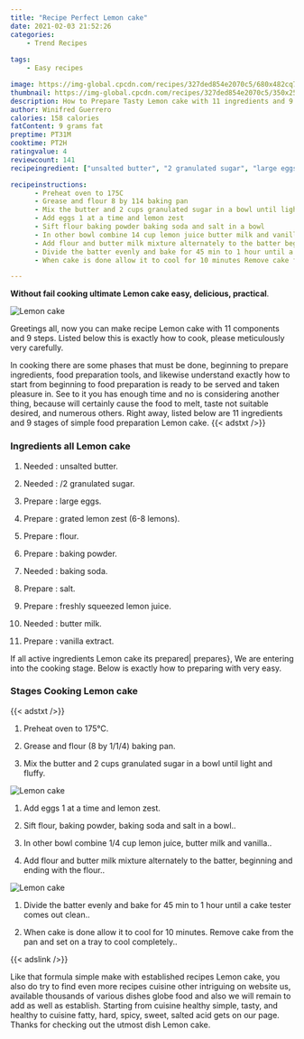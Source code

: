 ```yaml
---
title: "Recipe Perfect Lemon cake"
date: 2021-02-03 21:52:26
categories:
    - Trend Recipes
    
tags:
    - Easy recipes

image: https://img-global.cpcdn.com/recipes/327ded854e2070c5/680x482cq70/lemon-cake-recipe-main-photo.jpg
thumbnail: https://img-global.cpcdn.com/recipes/327ded854e2070c5/350x250cq70/lemon-cake-recipe-main-photo.jpg
description: How to Prepare Tasty Lemon cake with 11 ingredients and 9 stages of easy cooking.
author: Winifred Guerrero
calories: 158 calories
fatContent: 9 grams fat
preptime: PT31M
cooktime: PT2H
ratingvalue: 4
reviewcount: 141
recipeingredient: ["unsalted butter", "2 granulated sugar", "large eggs", "grated lemon zest 68 lemons", "flour", "baking powder", "baking soda", "salt", "freshly squeezed lemon juice", "butter milk", "vanilla extract"]

recipeinstructions: 
      - Preheat oven to 175C 
      - Grease and flour 8 by 114 baking pan 
      - Mix the butter and 2 cups granulated sugar in a bowl until light and fluffy 
      - Add eggs 1 at a time and lemon zest 
      - Sift flour baking powder baking soda and salt in a bowl 
      - In other bowl combine 14 cup lemon juice butter milk and vanilla 
      - Add flour and butter milk mixture alternately to the batter beginning and ending with the flour 
      - Divide the batter evenly and bake for 45 min to 1 hour until a cake tester comes out clean 
      - When cake is done allow it to cool for 10 minutes Remove cake from the pan and set on a tray to cool completely

---
```




**Without fail cooking ultimate Lemon cake easy, delicious, practical**. 


![Lemon cake](https://img-global.cpcdn.com/recipes/327ded854e2070c5/680x482cq70/lemon-cake-recipe-main-photo.jpg "Lemon cake")




Greetings all, now you can make recipe Lemon cake with 11 components and 9 steps. Listed below this is exactly how to cook, please meticulously very carefully.

In cooking there are some phases that must be done, beginning to prepare ingredients, food preparation tools, and likewise understand exactly how to start from beginning to food preparation is ready to be served and taken pleasure in. See to it you has enough time and no is considering another thing, because will certainly cause the food to melt, taste not suitable desired, and numerous others. Right away, listed below are 11 ingredients and 9 stages of simple food preparation Lemon cake.
{{< adstxt />}}

### Ingredients all Lemon cake


1. Needed  : unsalted butter.

1. Needed  : /2 granulated sugar.

1. Prepare  : large eggs.

1. Prepare  : grated lemon zest (6-8 lemons).

1. Prepare  : flour.

1. Prepare  : baking powder.

1. Needed  : baking soda.

1. Prepare  : salt.

1. Prepare  : freshly squeezed lemon juice.

1. Needed  : butter milk.

1. Prepare  : vanilla extract.



If all active ingredients Lemon cake its prepared| prepares}, We are entering into the cooking stage. Below is exactly how to preparing with very easy.

### Stages Cooking Lemon cake

{{< adstxt />}}


1. Preheat oven to 175°C.



1. Grease and flour (8 by 1/1/4) baking pan.



1. Mix the butter and 2 cups granulated sugar in a bowl until light and fluffy.



![Lemon cake](https://img-global.cpcdn.com/steps/1a5ddb3d0bd59c42/160x128cq70/lemon-cake-recipe-step-3-photo.jpg" "Lemon cake")



1. Add eggs 1 at a time and lemon zest.



1. Sift flour, baking powder, baking soda and salt in a bowl..



1. In other bowl combine 1/4 cup lemon juice, butter milk and vanilla..



1. Add flour and butter milk mixture alternately to the batter, beginning and ending with the flour..



![Lemon cake](https://img-global.cpcdn.com/steps/915a7cc7918288fc/160x128cq70/lemon-cake-recipe-step-7-photo.jpg" "Lemon cake")



1. Divide the batter evenly and bake for 45 min to 1 hour until a cake tester comes out clean..



1. When cake is done allow it to cool for 10 minutes. Remove cake from the pan and set on a tray to cool completely..





{{< adslink />}}

Like that formula simple make with established recipes Lemon cake, you also do try to find even more recipes cuisine other intriguing on website us, available thousands of various dishes globe food and also we will remain to add as well as establish. Starting from cuisine healthy simple, tasty, and healthy to cuisine fatty, hard, spicy, sweet, salted acid gets on our page. Thanks for checking out the utmost dish Lemon cake.

